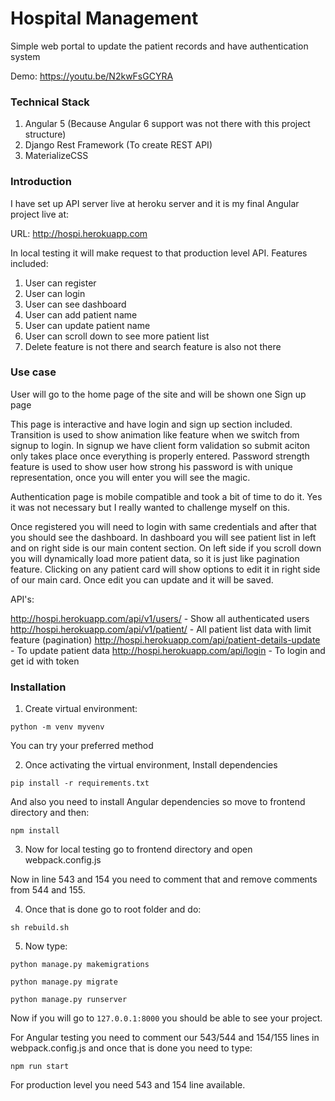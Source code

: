 # Hospital Management

Simple web portal to update the patient records and have authentication system

Demo: https://youtu.be/N2kwFsGCYRA

### Technical Stack

1. Angular 5 (Because Angular 6 support was not there with this project structure)
2. Django Rest Framework (To create REST API)
3. MaterializeCSS

### Introduction

I have set up API server live at heroku server and it is my final Angular project live at:

URL: http://hospi.herokuapp.com

In local testing it will make request to that production level API. Features included:

1. User can register
2. User can login
3. User can see dashboard
4. User can add patient name
5. User can update patient name
6. User can scroll down to see more patient list
7. Delete feature is not there and search feature is also not there


### Use case

User will go to the home page of the site and will be shown one Sign up page

This page is interactive and have login and sign up section included. Transition is used to show animation
like feature when we switch from signup to login. In signup we have client form validation so submit aciton
only takes place once everything is properly entered. Password strength feature is used to show user
how strong his password is with unique representation, once you will enter you will see the magic.

Authentication page is mobile compatible and took a bit of time to do it. Yes it was not necessary but I really wanted to
challenge myself on this.


Once registered you will need to login with same credentials and after that you should see the dashboard.
In dashboard you will see patient list in left and on right side is our main content section. On left side if you scroll down you
will dynamically load more patient data, so it is just like pagination feature. Clicking on any patient card will show
options to edit it in right side of our main card. Once edit you can update and it will be saved.

API's:

http://hospi.herokuapp.com/api/v1/users/    - Show all authenticated users
http://hospi.herokuapp.com/api/v1/patient/  - All patient list data with limit feature (pagination)
http://hospi.herokuapp.com/api/patient-details-update  - To update patient data
http://hospi.herokuapp.com/api/login - To login and get id with token


### Installation

1. Create virtual environment:

`python -m venv myvenv`

You can try your preferred method

2. Once activating the virtual environment, Install dependencies

`pip install -r requirements.txt`

And also you need to install Angular dependencies so move to frontend directory and then:

`npm install`

3. Now for local testing go to frontend directory and open webpack.config.js

Now in line 543 and 154 you need to comment that and remove comments from 544 and 155.

4. Once that is done go to root folder and do:

`sh rebuild.sh`

5. Now type:

`python manage.py makemigrations`

`python manage.py migrate`

`python manage.py runserver`

Now if you will go to `127.0.0.1:8000` you should be able to see your project.



For Angular testing you need to comment our 543/544 and 154/155 lines in webpack.config.js and once that is done
you need to type:

`npm run start`

For production level you need 543 and 154 line available.